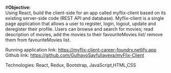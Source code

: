 #**Objective:**<br>
Using React, build the client-side for an app called myflix-client based on its
existing server-side code (REST API and database).
Myflix-client is a single page application that allows a user to register, login, logout, update and deregister their profile. Users can browse and search for movies; read description of movies, add the movies to their favouriteMovies list/ remove them from favouriteMovies list.

Running application link: https://myflix-client-career-foundry.netlify.app
Github link: https://github.com/GulhayoSayfullayeva/myFlix-Client

Technologies: React, Redux, Bootstrap, JavaScript,HTML,CSS
